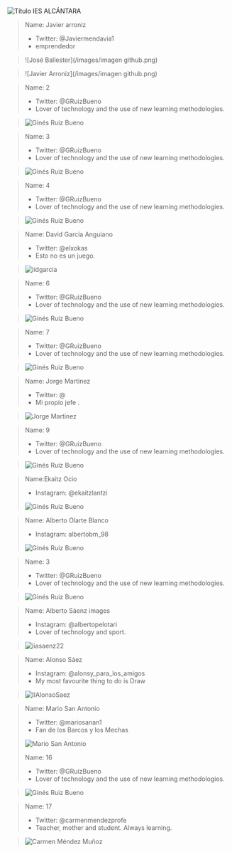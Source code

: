 ![Título IES ALCÁNTARA](/images/LearnToTeach.png)







> Name: Javier arroniz
> * Twitter: @Javiermendavia1
> * emprendedor

> ![José Ballester](/images/imagen github.png)

> ![Javier Arroniz](/images/imagen github.png)


> Name: 2
> * Twitter: @GRuizBueno
> * Lover of technology and the use of new learning methodologies.

> ![Ginés Ruiz Bueno](/images/GRBGD.png)


> Name: 3
> * Twitter: @GRuizBueno
> * Lover of technology and the use of new learning methodologies.

> ![Ginés Ruiz Bueno](/images/GRBGD.png)

> Name: 4
> * Twitter: @GRuizBueno
> * Lover of technology and the use of new learning methodologies.

> ![Ginés Ruiz Bueno](/images/GRBGD.png)

> Name: David García Anguiano
> * Twitter: @elxokas
> * Esto no es un juego.

> ![iidgarcia](/images/DavidGarcia.png)

> Name: 6
> * Twitter: @GRuizBueno
> * Lover of technology and the use of new learning methodologies.

> ![Ginés Ruiz Bueno](/images/GRBGD.png)

> Name: 7
> * Twitter: @GRuizBueno
> * Lover of technology and the use of new learning methodologies.

> ![Ginés Ruiz Bueno](/images/GRBGD.png)

> Name: Jorge Martinez
> * Twitter: @
> * Mi propio jefe .

> ![Jorge Martinez](/images/jorgemtz.png)

> Name: 9
> * Twitter: @GRuizBueno
> * Lover of technology and the use of new learning methodologies.

> ![Ginés Ruiz Bueno](/images/GRBGD.png)

> Name:Ekaitz Ocio 
> * Instagram: @ekaitzlantzi
>
> ![Ginés Ruiz Bueno](/images/Ekaitz.jpg)

> Name: Alberto Olarte Blanco
> * Instagram: albertobm_98 
> 
> ![Ginés Ruiz Bueno](/images/AlbertoOlarte.jpg)

> Name: 3
> * Twitter: @GRuizBueno
> * Lover of technology and the use of new learning methodologies.


> ![Ginés Ruiz Bueno](/images/GRBGD.png)

> Name: Alberto Sáenz images
> * Instagram: @albertopelotari
> * Lover of technology and sport.

> ![iiasaenz22](/images/ASC.jpg)

> Name: Alonso Sáez
> 
> * Instagram: @alonsy_para_los_amigos
> * My most favourite thing to do is Draw

> ![IIAlonsoSaez](/images/PapaOso.jpg)

> Name: Mario San Antonio
> * Twitter: @mariosanan1
> * Fan de los Barcos y los Mechas
> 
> ![Mario San Antonio](/images/Mariosanan.jpeg)
> 
> Name: 16
> * Twitter: @GRuizBueno
> * Lover of technology and the use of new learning methodologies.

> ![Ginés Ruiz Bueno](/images/GRBGD.png)

> Name: 17
> * Twitter: @carmenmendezprofe
> * Teacher, mother and student. Always learning.

> ![Carmen Méndez Muñoz](/images/carmenmendez.jpg)
